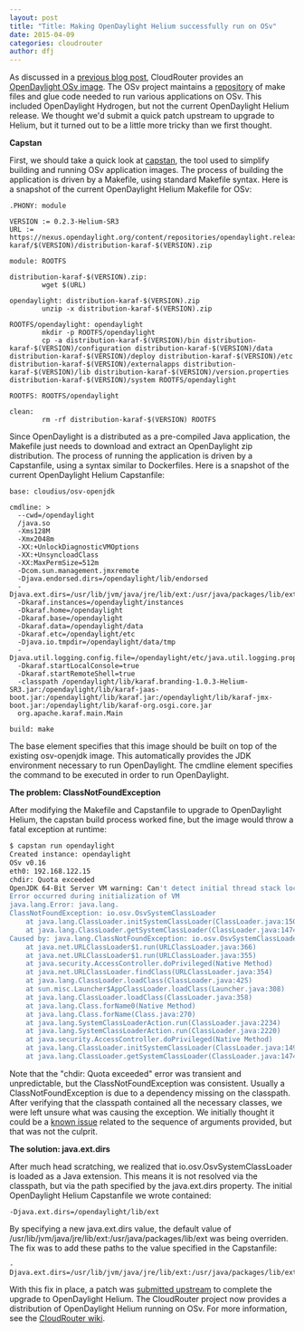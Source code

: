 ```yaml
---
layout: post
title: "Title: Making OpenDaylight Helium successfully run on OSv"
date: 2015-04-09
categories: cloudrouter
author: dfj
---
```


As discussed in a [previous blog post](https://cloudrouter.org/cloudrouter/releases/2015/03/31/software-defined-interconnection.html), CloudRouter provides an [OpenDaylight OSv image](https://cloudrouter.atlassian.net/wiki/display/CPD/Running+CloudRouter+OSv+Images). The OSv project maintains a [repository](https://github.com/cloudius-systems/osv-apps) of make files and glue code needed to run various applications on OSv. This included OpenDaylight Hydrogen, but not the current OpenDaylight Helium release. We thought we'd submit a quick patch upstream to upgrade to Helium, but it turned out to be a little more tricky than we first thought.

**Capstan**

First, we should take a quick look at [capstan](http://osv.io/capstan/), the tool used to simplify building and running OSv application images. The process of building the application is driven by a Makefile, using standard Makefile syntax. Here is a snapshot of the current OpenDaylight Helium Makefile for OSv:
    
```
.PHONY: module

VERSION := 0.2.3-Helium-SR3
URL := https://nexus.opendaylight.org/content/repositories/opendaylight.release/org/opendaylight/integration/distribution-karaf/$(VERSION)/distribution-karaf-$(VERSION).zip

module: ROOTFS

distribution-karaf-$(VERSION).zip:
        wget $(URL)

opendaylight: distribution-karaf-$(VERSION).zip
        unzip -x distribution-karaf-$(VERSION).zip

ROOTFS/opendaylight: opendaylight
        mkdir -p ROOTFS/opendaylight
        cp -a distribution-karaf-$(VERSION)/bin distribution-karaf-$(VERSION)/configuration distribution-karaf-$(VERSION)/data distribution-karaf-$(VERSION)/deploy distribution-karaf-$(VERSION)/etc distribution-karaf-$(VERSION)/externalapps distribution-karaf-$(VERSION)/lib distribution-karaf-$(VERSION)/version.properties distribution-karaf-$(VERSION)/system ROOTFS/opendaylight

ROOTFS: ROOTFS/opendaylight

clean:
        rm -rf distribution-karaf-$(VERSION) ROOTFS
```

Since OpenDaylight is a distributed as a pre-compiled Java application, the Makefile just needs to download and extract an OpenDaylight zip distribution. The process of running the application is driven by a Capstanfile, using a syntax similar to Dockerfiles. Here is a snapshot of the current OpenDaylight Helium Capstanfile:
    
```
base: cloudius/osv-openjdk

cmdline: >
  --cwd=/opendaylight
  /java.so
  -Xms128M
  -Xmx2048m
  -XX:+UnlockDiagnosticVMOptions
  -XX:+UnsyncloadClass
  -XX:MaxPermSize=512m
  -Dcom.sun.management.jmxremote
  -Djava.endorsed.dirs=/opendaylight/lib/endorsed
  -Djava.ext.dirs=/usr/lib/jvm/java/jre/lib/ext:/usr/java/packages/lib/ext:/opendaylight/lib/ext
  -Dkaraf.instances=/opendaylight/instances
  -Dkaraf.home=/opendaylight
  -Dkaraf.base=/opendaylight
  -Dkaraf.data=/opendaylight/data
  -Dkaraf.etc=/opendaylight/etc
  -Djava.io.tmpdir=/opendaylight/data/tmp
  -Djava.util.logging.config.file=/opendaylight/etc/java.util.logging.properties
  -Dkaraf.startLocalConsole=true
  -Dkaraf.startRemoteShell=true
  -classpath /opendaylight/lib/karaf.branding-1.0.3-Helium-SR3.jar:/opendaylight/lib/karaf-jaas-boot.jar:/opendaylight/lib/karaf.jar:/opendaylight/lib/karaf-jmx-boot.jar:/opendaylight/lib/karaf-org.osgi.core.jar
  org.apache.karaf.main.Main

build: make
```

The base element specifies that this image should be built on top of the existing osv-openjdk image. This automatically provides the JDK environment necessary to run OpenDaylight. The cmdline element specifies the command to be executed in order to run OpenDaylight.

**The problem: ClassNotFoundException**

After modifying the Makefile and Capstanfile to upgrade to OpenDaylight Helium, the capstan build process worked fine, but the image would throw a fatal exception at runtime:

```sh
$ capstan run opendaylight
Created instance: opendaylight
OSv v0.16
eth0: 192.168.122.15
chdir: Quota exceeded
OpenJDK 64-Bit Server VM warning: Can't detect initial thread stack location - find_vma failed
Error occurred during initialization of VM
java.lang.Error: java.lang.
ClassNotFoundException: io.osv.OsvSystemClassLoader
    at java.lang.ClassLoader.initSystemClassLoader(ClassLoader.java:1507)
    at java.lang.ClassLoader.getSystemClassLoader(ClassLoader.java:1474)
Caused by: java.lang.ClassNotFoundException: io.osv.OsvSystemClassLoader
    at java.net.URLClassLoader$1.run(URLClassLoader.java:366)
    at java.net.URLClassLoader$1.run(URLClassLoader.java:355)
    at java.security.AccessController.doPrivileged(Native Method)
    at java.net.URLClassLoader.findClass(URLClassLoader.java:354)
    at java.lang.ClassLoader.loadClass(ClassLoader.java:425)
    at sun.misc.Launcher$AppClassLoader.loadClass(Launcher.java:308)
    at java.lang.ClassLoader.loadClass(ClassLoader.java:358)
    at java.lang.Class.forName0(Native Method)
    at java.lang.Class.forName(Class.java:270)
    at java.lang.SystemClassLoaderAction.run(ClassLoader.java:2234)
    at java.lang.SystemClassLoaderAction.run(ClassLoader.java:2220)
    at java.security.AccessController.doPrivileged(Native Method)
    at java.lang.ClassLoader.initSystemClassLoader(ClassLoader.java:1494)
    at java.lang.ClassLoader.getSystemClassLoader(ClassLoader.java:1474)
```

Note that the "chdir: Quota exceeded" error was transient and unpredictable, but the ClassNotFoundException was consistent. Usually a ClassNotFoundException is due to a dependency missing on the classpath. After verifying that the classpath contained all the necessary classes, we were left unsure what was causing the exception. We initially thought it could be a [known issue]( https://github.com/cloudius-systems/osv/issues/527) related to the sequence of arguments provided, but that was not the culprit.

**The solution: java.ext.dirs**

After much head scratching, we realized that io.osv.OsvSystemClassLoader is loaded as a Java extension. This means it is not resolved via the classpath, but via the path specified by the java.ext.dirs property. The initial OpenDaylight Helium Capstanfile we wrote contained:
```
-Djava.ext.dirs=/opendaylight/lib/ext
```

By specifying a new java.ext.dirs value, the default value of /usr/lib/jvm/java/jre/lib/ext:/usr/java/packages/lib/ext was being overriden. The fix was to add these paths to the value specified in the Capstanfile:
```
-Djava.ext.dirs=/usr/lib/jvm/java/jre/lib/ext:/usr/java/packages/lib/ext:/opendaylight/lib/ext
```

With this fix in place, a patch was [submitted upstream](https://github.com/cloudius-systems/osv-apps/commit/f4e3f13e8c0fbf37405858e5f38ca1fac13d5d57) to complete the upgrade to OpenDaylight Helium. The CloudRouter project now provides a distribution of OpenDaylight Helium running on OSv. For more information, see the [CloudRouter wiki](http://wiki.cloudrouter.org/index.php/Running_CloudRouter_OSv_images).
